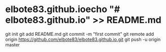 # elbote83.github.ioecho "# elbote83.github.io" >> README.md
git init
git add README.md
git commit -m "first commit"
git remote add origin https://github.com/elbote83/elbote83.github.io.git
git push -u origin master
